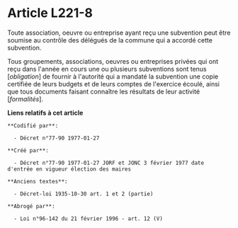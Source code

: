 # Article L221-8

Toute association, oeuvre ou entreprise ayant reçu une subvention peut être soumise au contrôle des délégués de la commune
qui a accordé cette subvention. 

Tous groupements, associations, oeuvres ou entreprises privées qui ont reçu dans l'année en cours une ou plusieurs
subventions sont tenus [*obligation*] de fournir à l'autorité qui a mandaté la subvention une copie certifiée de leurs
budgets et de leurs comptes de l'exercice écoulé, ainsi que tous documents faisant connaître les résultats de leur activité
[*formalités*].

**Liens relatifs à cet article**

	**Codifié par**:

	  - Décret n°77-90 1977-01-27

	**Créé par**:

	  - Décret n°77-90 1977-01-27 JORF et JONC 3 février 1977 date d'entrée en vigueur élection des maires

	**Anciens textes**:

	  - Décret-loi 1935-10-30 art. 1 et 2 (partie)

	**Abrogé par**:

	  - Loi n°96-142 du 21 février 1996 - art. 12 (V)
